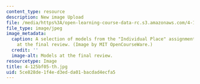 ```yaml
---
content_type: resource
description: New image Upload
file: /media/https%3A/open-learning-course-data-rc.s3.amazonaws.com/4-125b-architecture-studio-building-in-landscapes-fall-2005/5ce828de1f4ed3edda01bacdad4ecfa5_4-125bf05-th.jpg
file_type: image/jpeg
image_metadata:
  caption: A selection of models from the "Individual Place" assignment, on display
    at the final review. (Image by MIT OpenCourseWare.)
  credit: ''
  image-alt: Models at the final review.
resourcetype: Image
title: 4-125bf05-th.jpg
uid: 5ce828de-1f4e-d3ed-da01-bacdad4ecfa5
---
```

